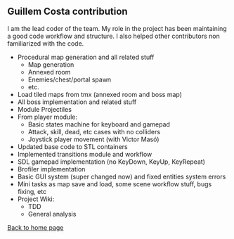 ## **Guillem Costa contribution**

I am the lead coder of the team. My role in the project has been maintaining a good code workflow and structure. I also helped other contributors non familiarized with the code.

- Procedural map generation and all related stuff
  - Map generation
  - Annexed room
  - Enemies/chest/portal spawn
  - etc.
- Load tiled maps from tmx (annexed room and boss map)
- All boss implementation and related stuff
- Module Projectiles
- From player module:
  - Basic states machine for keyboard and gamepad
  - Attack, skill, dead, etc cases with no colliders
  - Joystick player movement (with Victor Masó)
- Updated base code to STL containers
- Implemented transitions module and workflow
- SDL gamepad implementation (no KeyDown, KeyUp, KeyRepeat)
- Brofiler implementation
- Basic GUI system (super changed now) and fixed entities system errors
- Mini tasks as map save and load, some scene workflow stuff, bugs fixing, etc
- Project Wiki:
  - TDD
  - General analysis


[Back to home page](https://softcactusteam.github.io/Warcraft-Heroes-Beyond-Time/)

